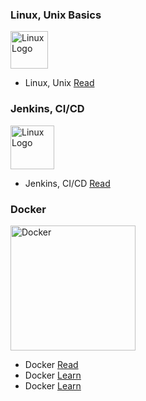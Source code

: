 ### Linux, Unix Basics
<div>
<div>
<p>
  <a href="https://www.linux.org/" target="blank"><img src="https://upload.wikimedia.org/wikipedia/commons/b/b2/Logo_c%E1%BB%A7a_H%C4%90H_VNux_GNU-Linux.svg" width="60" alt="Linux Logo" /></a>
</p>

- Linux, Unix [Read](https://github.com/Nguyenthaiduc/devops/blob/main/linux_unix.md)

### Jenkins, CI/CD
<p>
  <a href="https://www.linux.org/" target="blank"><img src="https://upload.wikimedia.org/wikipedia/commons/thumb/e/e9/Jenkins_logo.svg/1200px-Jenkins_logo.svg.png" width="70" alt="Linux Logo" /></a>
</p>

- Jenkins, CI/CD [Read](https://github.com/Nguyenthaiduc/devops/blob/main/jenkins.md)

### Docker
<p>
  <a href="https://www.jenkins.io" target="blank"><img src="https://upload.wikimedia.org/wikipedia/commons/4/4e/Docker_%28container_engine%29_logo.svg" width="200" alt="Docker" /></a>
</p>

- Docker [Read](https://github.com/Nguyenthaiduc/devops/blob/main/docker/docker.md)
- Docker [Learn](https://github.com/Nguyenthaiduc/devops/blob/main/docker/README.md)
- Docker [Learn](https://github.com/Nguyenthaiduc/devops/blob/main/docker.md)
</div>

</div>
